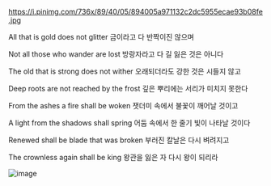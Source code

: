 

https://i.pinimg.com/736x/89/40/05/894005a971132c2dc5955ecae93b08fe.jpg


All that is gold does not glitter
금이라고 다 반짝이진 않으며

Not all those who wander are lost
방랑자라고 다 길 잃은 것은 아니다

The old that is strong does not wither 오래되더라도 강한 것은 시들지 않고

Deep roots are not reached by the frost 깊은 뿌리에는 서리가 미치지 못한다

From the ashes a fire shall be woken
잿더미 속에서 불꽃이 깨어날 것이고

A light from the shadows shall spring
어둠 속에서 한 줄기 빛이 나타날 것이다

Renewed shall be blade that was broken
부러진 칼날은 다시 벼려지고

The crownless again shall be king
왕관을 잃은 자 다시 왕이 되리라


![image](https://github.com/ngio/ngio/assets/3784942/e9487dd2-3f18-43b5-b290-a2273fcb8426)

